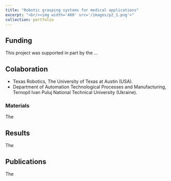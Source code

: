 ```yaml
---
title: "Robotic grasping systems for medical applications"
excerpt: "<br/><img width='460' src='/images/p2_1.png'>"
collection: portfolio
---
```

## Funding
This project was supported in part by the ...

## Colaboration
* Texas Robotics, The University of Texas at Austin (USA).
* Department of Automation Technological Processes and Manufacturing, Ternopil Ivan Puluj National Technical University (Ukraine).

### Materials

The


## Results

The

## Publications

The